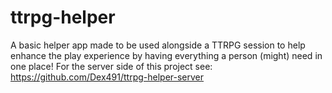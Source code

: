 # ttrpg-helper
A basic helper app made to be used alongside a TTRPG session to help enhance the play experience by having everything a person (might) need in one place!
For the server side of this project see: https://github.com/Dex491/ttrpg-helper-server

